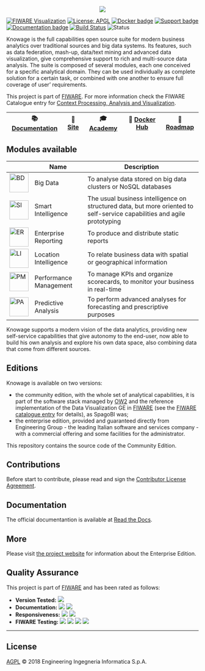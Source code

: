 <p align="center">
<img src="https://www.knowage-suite.com/site/wp-content/uploads/2016/03/KNOWAGE_logo_color.png">
</p>

[![FIWARE Visualization](https://nexus.lab.fiware.org/static/badges/chapters/visualization.svg)](https://www.fiware.org/developers/catalogue/)
[![License: APGL](https://img.shields.io/github/license/KnowageLabs/Knowage-Server.svg)](https://opensource.org/licenses/AGPL-3.0)
[![Docker badge](https://img.shields.io/docker/pulls/fiware/knowage-server-docker.svg)](https://hub.docker.com/r/fiware/knowage-server-docker)
[![Support badge](https://nexus.lab.fiware.org/static/badges/stackoverflow/knowage.svg)](https://stackoverflow.com/questions/tagged/fiware-knowage)
<br>
[![Documentation badge](https://img.shields.io/readthedocs/knowage.svg)](https://knowage.rtfd.io/)
[![Build Status](https://travis-ci.com/KnowageLabs/Knowage-Server.svg?branch=master)](https://travis-ci.com/KnowageLabs/Knowage-Server)
![Status](https://nexus.lab.fiware.org/static/badges/statuses/knowage.svg)

Knowage is the full capabilities open source suite for modern business analytics
over traditional sources and big data systems. Its features, such as data
federation, mash-up, data/text mining and advanced data visualization, give
comprehensive support to rich and multi-source data analysis. The suite is
composed of several modules, each one conceived for a specific analytical
domain. They can be used individually as complete solution for a certain task,
or combined with one another to ensure full coverage of user’ requirements.


This project is part of [FIWARE](https://www.fiware.org/). For more information
check the FIWARE Catalogue entry for
[Context Processing, Analysis and Visualization](https://github.com/Fiware/catalogue/tree/master/processing).

|  :books: [Documentation](http://knowage.rtfd.io/) | :page_facing_up: [Site](https://www.knowage-suite.com/site/home/) | :mortar_board: [Academy](https://fiware-academy.readthedocs.io/en/latest/processing/knowage) | :whale: [Docker Hub](https://hub.docker.com/r/fiware/knowage-server-docker/) | :dart: [Roadmap](https://github.com/KnowageLabs/Knowage-Server/blob/master/ROADMAP.md) |
|---|---|---|---|---|

## Modules available

|                                                                                                                    | Name                   | Description                                                                                                              |
| ------------------------------------------------------------------------------------------------------------------ | ---------------------- | ------------------------------------------------------------------------------------------------------------------------ |
| <img src="http://www.knowage-suite.com/site/wp-content/uploads/2016/03/BD_txt-150x150.png" alt="BD" width="50px"/> | Big Data               | To analyse data stored on big data clusters or NoSQL databases                                                           |
| <img src="http://www.knowage-suite.com/site/wp-content/uploads/2016/03/SI_txt-150x150.png" alt="SI" width="50px"/> | Smart Intelligence     | The usual business intelligence on structured data, but more oriented to self-service capabilities and agile prototyping |
| <img src="http://www.knowage-suite.com/site/wp-content/uploads/2016/03/ER_txt-150x150.png" alt="ER" width="50px"/> | Enterprise Reporting   | To produce and distribute static reports                                                                                 |
| <img src="http://www.knowage-suite.com/site/wp-content/uploads/2016/03/LI_txt-150x150.png" alt="LI" width="50px"/> | Location Intelligence  | To relate business data with spatial or geographical information                                                         |
| <img src="http://www.knowage-suite.com/site/wp-content/uploads/2016/03/PM_txt-150x150.png" alt="PM" width="50px"/> | Performance Management | To manage KPIs and organize scorecards, to monitor your business in real-time                                            |
| <img src="http://www.knowage-suite.com/site/wp-content/uploads/2016/03/PA_txt-150x150.png" alt="PA" width="50px"/> | Predictive Analysis    | To perform advanced analyses for forecasting and prescriptive purposes                                                   |

Knowage supports a modern vision of the data analytics, providing new
self-service capabilities that give autonomy to the end-user, now able to build
his own analysis and explore his own data space, also combining data that come
from different sources.

## Editions

Knowage is available on two versions:

-   the community edition, with the whole set of analytical capabilities, it is
    part of the software stack managed by [OW2](https://www.ow2.org/) and the
    reference implementation of the Data Visualization GE in
    [FIWARE](https://www.fiware.org/) (see the
    [FIWARE catalogue entry](https://catalogue.fiware.org/enablers/data-visualization-knowage)
    for details), as SpagoBI was;
-   the enterprise edition, provided and guaranteed directly from Engineering
    Group - the leading Italian software and services company - with a
    commercial offering and some facilities for the administrator.

This repository contains the source code of the Community Edition.

## Contributions

Before start to contribute, please read and sign the
[Contributor License Agreement](https://www.clahub.com/agreements/KnowageLabs/Knowage-Server).

## Documentation

The official documentantion is available at
[Read the Docs](http://knowage-suite.readthedocs.io/).

## More

Please visit [the project website](http://www.knowage-suite.com) for information
about the Enterprise Edition.

## Quality Assurance

This project is part of [FIWARE](https://fiware.org/) and has been rated as
follows:

-   **Version Tested:**
    ![ ](https://img.shields.io/badge/dynamic/json.svg?label=Version&url=https://fiware.github.io/catalogue/json/knowage.json&query=$.version&colorB=blue)
-   **Documentation:**
    ![ ](https://img.shields.io/badge/dynamic/json.svg?label=Completeness&url=https://fiware.github.io/catalogue/json/knowage.json&query=$.docCompleteness&colorB=blue)
    ![ ](https://img.shields.io/badge/dynamic/json.svg?label=Usability&url=https://fiware.github.io/catalogue/json/knowage.json&query=$.docSoundness&colorB=blue)
-   **Responsiveness:**
    ![ ](https://img.shields.io/badge/dynamic/json.svg?label=Time%20to%20Respond&url=https://fiware.github.io/catalogue/json/knowage.json&query=$.timeToCharge&colorB=blue)
    ![ ](https://img.shields.io/badge/dynamic/json.svg?label=Time%20to%20Fix&url=https://fiware.github.io/catalogue/json/knowage.json&query=$.timeToFix&colorB=blue)
-   **FIWARE Testing:**
    ![ ](https://img.shields.io/badge/dynamic/json.svg?label=Tests%20Passed&url=https://fiware.github.io/catalogue/json/knowage.json&query=$.failureRate&colorB=blue)
    ![ ](https://img.shields.io/badge/dynamic/json.svg?label=Scalability&url=https://fiware.github.io/catalogue/json/knowage.json&query=$.scalability&colorB=blue)
    ![ ](https://img.shields.io/badge/dynamic/json.svg?label=Performance&url=https://fiware.github.io/catalogue/json/knowage.json&query=$.performance&colorB=blue)
    ![ ](https://img.shields.io/badge/dynamic/json.svg?label=Stability&url=https://fiware.github.io/catalogue/json/knowage.json&query=$.stability&colorB=blue)

---

## License

[AGPL](LICENSE) © 2018 Engineering Ingegneria Informatica S.p.A.
